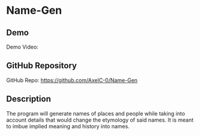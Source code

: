 # Name-Gen

## Demo
Demo Video: <URL>

## GitHub Repository
GitHub Repo: <https://github.com/AxelC-0/Name-Gen>

## Description
The program will generate names of places and people while taking into account details that would change the etymology of said names. It is meant to imbue implied meaning and history into names.
